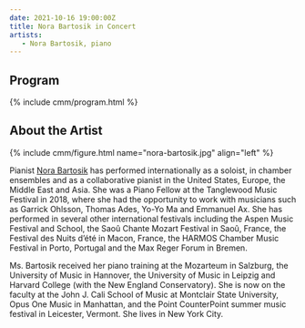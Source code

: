 ```yaml
---
date: 2021-10-16 19:00:00Z
title: Nora Bartosik in Concert
artists: 
   - Nora Bartosik, piano
---
```


## Program

{% include cmm/program.html %}

## About the Artist

{% include cmm/figure.html name="nora-bartosik.jpg" align="left" %}

Pianist [Nora Bartosik](https://www.norabartosik.com) has performed internationally as a soloist, in
chamber ensembles and as a collaborative pianist in the United States, Europe, the Middle East and
Asia. She was a Piano Fellow at the Tanglewood Music Festival in 2018, where she had the opportunity
to work with musicians such as Garrick Ohlsson, Thomas Ades, Yo-Yo Ma and Emmanuel Ax. She has
performed in several other international festivals including the Aspen Music Festival and School,
the Saoû Chante Mozart Festival in Saoû, France, the Festival des Nuits d’été in Macon, France, the
HARMOS Chamber Music Festival in Porto, Portugal and the Max Reger Forum in Bremen.

Ms. Bartosik received her piano training at the Mozarteum in Salzburg, the University of Music in
Hannover, the University of Music in Leipzig and Harvard College (with the New England
Conservatory). She is now on the faculty at the John J. Cali School of Music at Montclair State
University, Opus One Music in Manhattan, and the Point CounterPoint summer music festival in
Leicester, Vermont. She lives in New York City.
